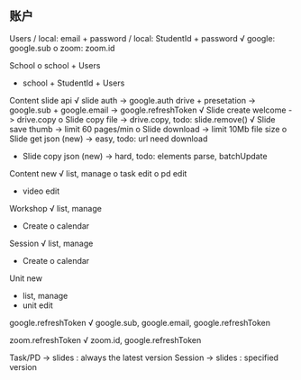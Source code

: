 ## 账户

Users
/  local: email + password
/  local: StudentId + password
√  google: google.sub
o  zoom: zoom.id

School
o  school + Users
-  school + StudentId + Users

Content slide api
√  slide auth -> google.auth drive + presetation -> google.sub + google.email -> google.refreshToken
√  Slide create welcome   -> drive.copy
o  Slide copy file        -> drive.copy, todo: slide.remove()
√  Slide save thumb       -> limit 60 pages/min
o  Slide download         -> limit 10Mb file size
o  Slide get json (new)   -> easy, todo: url need download
-  Slide copy json (new)  -> hard, todo: elements parse, batchUpdate

Content new
√   list, manage
o   task edit
o   pd edit
-   video edit

Workshop
√   list, manage
-   Create
o   calendar

Session
√   list, manage
-   Create
o   calendar

Unit new
-   list, manage
-   unit edit

google.refreshToken
√  google.sub, google.email, google.refreshToken

zoom.refreshToken
√  zoom.id, google.refreshToken

Task/PD -> slides : always the latest version
Session -> slides : specified version
